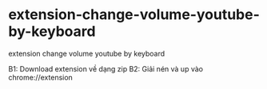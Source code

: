 # extension-change-volume-youtube-by-keyboard
extension change volume youtube by keyboard

B1: Download extension về dạng zip
B2: Giải nén và up vào chrome://extension
